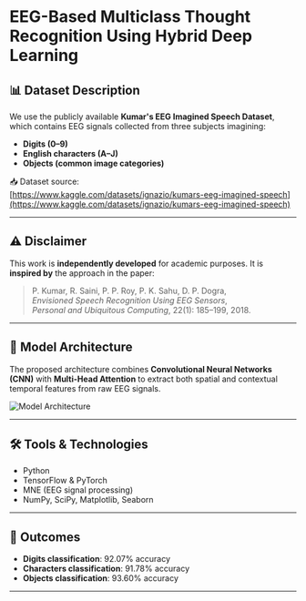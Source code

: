 # EEG-Based Multiclass Thought Recognition Using Hybrid Deep Learning

## 📊 Dataset Description

We use the publicly available **Kumar's EEG Imagined Speech Dataset**, which contains EEG signals collected from three subjects imagining:

- **Digits (0–9)**
- **English characters (A–J)**
- **Objects (common image categories)**

📥 Dataset source:  
[https://www.kaggle.com/datasets/ignazio/kumars-eeg-imagined-speech](https://www.kaggle.com/datasets/ignazio/kumars-eeg-imagined-speech)

---

## ⚠️ Disclaimer

This work is **independently developed** for academic purposes. It is **inspired by** the approach in the paper:

> P. Kumar, R. Saini, P. P. Roy, P. K. Sahu, D. P. Dogra,  
> *Envisioned Speech Recognition Using EEG Sensors*,  
> *Personal and Ubiquitous Computing*, 22(1): 185–199, 2018.


---

## 🧠 Model Architecture

The proposed architecture combines **Convolutional Neural Networks (CNN)** with **Multi-Head Attention** to extract both spatial and contextual temporal features from raw EEG signals.

![Model Architecture](https://github.com/user-attachments/assets/9916036a-b6b4-45ef-8b9f-867df0eb3e09)

---

## 🛠️ Tools & Technologies

- Python
- TensorFlow & PyTorch
- MNE (EEG signal processing)
- NumPy, SciPy, Matplotlib, Seaborn

---

## 🎯 Outcomes

- **Digits classification**: 92.07% accuracy  
- **Characters classification**: 91.78% accuracy  
- **Objects classification**: 93.60% accuracy

---



